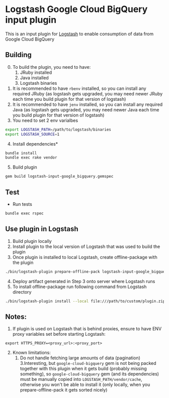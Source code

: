# Logstash Google Cloud BigQuery input plugin


This is an input plugin for [Logstash](https://github.com/elastic/logstash) to enable consumption of data from Google Cloud BigQuery


## Building
0. To build the plugin, you need to have:
    1. JRuby    installed
    2. Java     installed
    3. Logstash binaries
1. It is recommended to have `rbenv` installed, so you can install any required JRuby (as logstash gets upgraded, you may need newer JRuby each time you build plugin for that version of logstash)
2. It is recommended to have `jenv`  installed, so you can install any required Java  (as logstash gets upgraded, you may need newer Java  each time you build plugin for that version of logstash)
3. You need to set 2 env varialbes
```bash
export LOGSTASH_PATH=/path/to/logstash/binaries
export LOGSTASH_SOURCE=1
```
4. Install dependencies*
```sh
bundle install
bundle exec rake vendor
```
5. Build plugin
```sh
gem build logstash-input-google_bigquery.gemspec
```


## Test
- Run tests

```sh
bundle exec rspec
```


## Use plugin in Logstash
1. Build plugin locally
2. Install plugin to the local version of Logstash that was used to build the plugin
3. Once plugin is installed to local Logstash, create offline-package with the plugin
```sh
./bin/logstash-plugin prepare-offline-pack logstash-input-google_bigquery
```
4. Deploy artifact generated in Step 3 onto server where Logstash runs
5. To install offline-package run following command from Logstash directory
```sh
./bin/logstash-plugin install --local file:///path/to/custom/plugin.zip
```


## Notes:
1. If plugin is used on Logstash that is behind proxies, ensure to have ENV proxy variables set before starting Logstash:
```
export HTTPS_PROXY=<proxy_url>:<proxy_port>
```
2. Known limitations:
    1. Do not handle fetching large amounts of data (pagination)
3.Interesting, but `google-cloud-bigquery` gem is not being packed together with this plugin when it gets build (probably missing something), so `google-cloud-bigquery` gem (and its dependencies) must be manually copied into `LOGSTASH_PATH/vendor/cache`, otherwise you won't be able to install it (only locally, when you prepare-offline-pack it gets sorted nicely)
